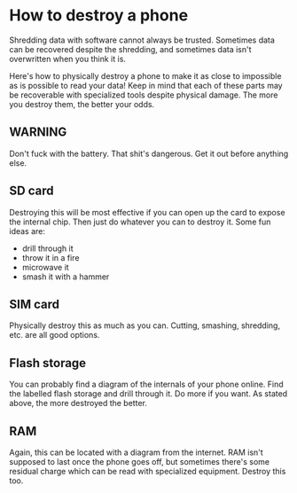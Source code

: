# How to destroy a phone

Shredding data with software cannot always be trusted.
Sometimes data can be recovered despite the shredding, and sometimes data isn't overwritten when you think it is.

Here's how to physically destroy a phone to make it as close to impossible as is possible to read your data!
Keep in mind that each of these parts may be recoverable with specialized tools despite physical damage.
The more you destroy them, the better your odds.

## WARNING

Don't fuck with the battery. That shit's dangerous. Get it out before anything else.

## SD card

Destroying this will be most effective if you can open up the card to expose the internal chip.
Then just do whatever you can to destroy it. Some fun ideas are:
- drill through it
- throw it in a fire
- microwave it
- smash it with a hammer

## SIM card

Physically destroy this as much as you can. Cutting, smashing, shredding, etc. are all good options.

## Flash storage

You can probably find a diagram of the internals of your phone online. Find the labelled flash storage and drill through it.
Do more if you want. As stated above, the more destroyed the better.

## RAM

Again, this can be located with a diagram from the internet.
RAM isn't supposed to last once the phone goes off, but sometimes there's some residual charge which can be read with specialized equipment. Destroy this too.
